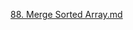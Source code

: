[88. Merge Sorted Array.md](https://github.com/rprakashdass/Leetcode-Problems/blob/main/DSA/Easy/88.%20Merge%20Sorted%20Array.cpp)

